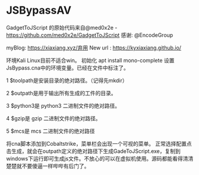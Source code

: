 # JSBypassAV

GadgetToJScript 的原始代码来自@med0x2e - https://github.com/med0x2e/GadgetToJScript
感谢: @EncodeGroup


myBlog: https://xiaxiang.xyz/弃用
  New url : https://kyxiaxiang.github.io/

环境Kali Linux目前不适合win。
初始化   apt install mono-complete
设置JsBypass.cna中的环境变量。已经在文件中标注了。

  1	$toolpath是安装目录的绝对路径。（记得先mkdir）

  2	$outpath是用于输出所有生成的工件的目录。

  3	$python3是 python3 二进制文件的绝对路径。

  4	$gzip是 gzip 二进制文件的绝对路径。

  5	$mcs是 mcs 二进制文件的绝对路径



将cna脚本添加到Cobaltstrike，菜单栏会出现一个可视的菜单。
正常选择配置点击生成，就会在outpath定义的绝对路径下生成GadeToJScript.exe，复制到windows下运行即可生成js文件。不放心的可以在虚拟机使用。源码都能看得清清楚楚就不要傻逼一样哔哔有后门了。
